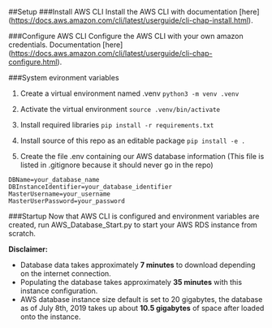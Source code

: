 ##Setup
###Install AWS CLI
Install the AWS CLI with documentation [here] (https://docs.aws.amazon.com/cli/latest/userguide/cli-chap-install.html).

###Configure AWS CLI 
Configure the AWS CLI with your own amazon credentials. Documentation [here] (https://docs.aws.amazon.com/cli/latest/userguide/cli-chap-configure.html).

###System evironment variables
1. Create a virtual environment named .venv `python3 -m venv .venv`

2. Activate the virtual environment `source .venv/bin/activate`

3. Install required libraries `pip install -r requirements.txt`

4. Install source of this repo as an editable package `pip install -e .`

5. Create the file .env containing our AWS database information (This file is listed in .gitignore because it should never go in the repo)

```
DBName=your_database_name
DBInstanceIdentifier=your_database_identifier
MasterUsername=your_username
MasterUserPassword=your_password
```

###Startup
Now that AWS CLI is configured and environment variables are created, run AWS\_Database\_Start.py to start your AWS RDS instance from scratch. 

**Disclaimer:**

* Database data takes approximately **7 minutes** to download depending on the internet connection.
* Populating the database takes approximately **35 minutes** with this instance configuration.
* AWS database instance size default is set to 20 gigabytes, the database as of July 8th, 2019 takes up about **10.5 gigabytes** of space after loaded onto the instance.